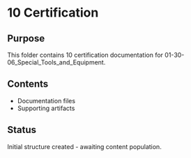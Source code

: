 # 10 Certification

## Purpose
This folder contains 10 certification documentation for 01-30-06_Special_Tools_and_Equipment.

## Contents
- Documentation files
- Supporting artifacts

## Status
Initial structure created - awaiting content population.
